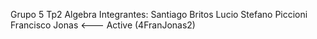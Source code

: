 Grupo 5 Tp2 Algebra Integrantes:
Santiago Britos
Lucio Stefano Piccioni
Francisco Jonas <--- Active (4FranJonas2)
